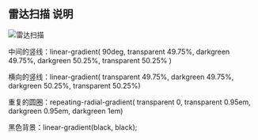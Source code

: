 ## 雷达扫描 说明

![雷达扫描](http://pela5ecqg.bkt.clouddn.com/WechatIMG71.png)

中间的竖线：linear-gradient( 90deg, transparent 49.75%, darkgreen 49.75%, darkgreen 50.25%, transparent 50.25% )

横向的竖线：linear-gradient( transparent 49.75%, darkgreen 49.75%, darkgreen 50.25%, transparent 50.25%)

重复的圆圈：repeating-radial-gradient( transparent 0, transparent 0.95em, darkgreen 0.95em, darkgreen 1em)

黑色背景：linear-gradient(black, black);
